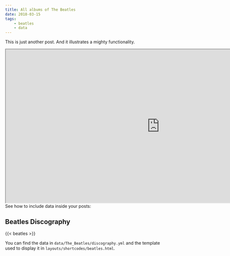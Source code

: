 ```yaml
---
title: All albums of The Beatles
date: 2018-03-15
tags: 
    - beatles
    - data
---
```


This is just another post. And it illustrates a mighty functionality.

<!--more-->
<iframe src="http://www.digitalniknihovna.cz/mzk/view/uuid:122c4840-1032-11e6-b304-005056827e52?page=uuid:eb17db80-27d7-11e6-a3d3-001018b5eb5c" height="500" width="1000"></iframe> 
See how to include data inside your posts:

## Beatles Discography

{{< beatles >}}

You can find the data in `data/The_Beatles/discography.yml` and the template used to display it in `layouts/shortcodes/beatles.html`.
